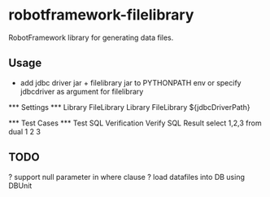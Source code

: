 # robotframework-filelibrary
RobotFramework library for generating data files.


## Usage
- add jdbc driver jar + filelibrary jar to PYTHONPATH env or specify jdbcdriver as argument for filelibrary

*** Settings ***
Library           FileLibrary
Library           FileLibrary    ${jdbcDriverPath}

*** Test Cases ***
Test SQL Verification
    Verify SQL Result    select 1,2,3 from dual    1    2    3


## TODO
? support null parameter in where clause
? load datafiles into DB using DBUnit
